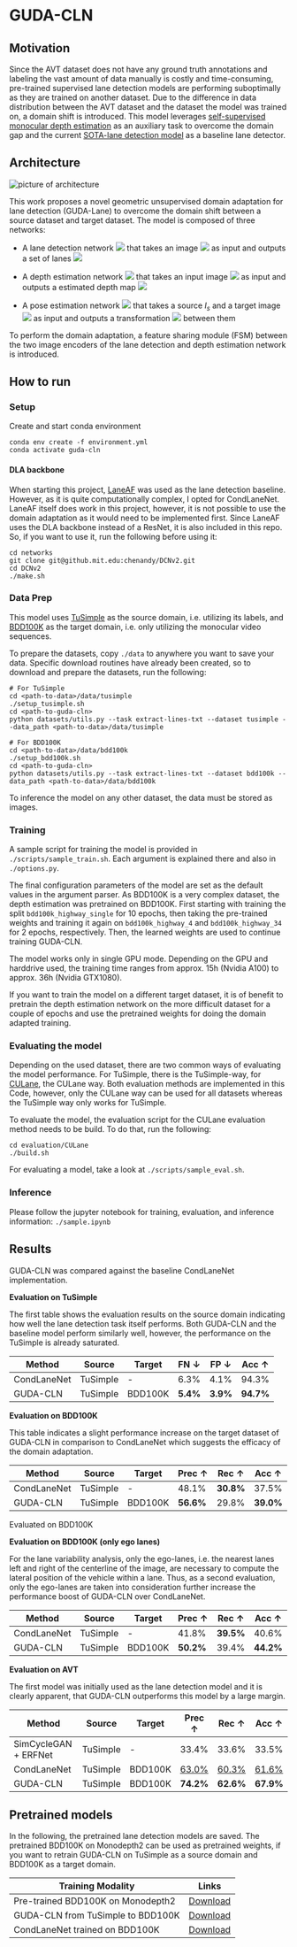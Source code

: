 # GUDA-CLN

<!--![example lane detection](assets/example.gif)-->

## Motivation

Since the AVT dataset does not have any ground truth annotations and labeling the vast amount of data manually is costly and time-consuming, pre-trained supervised lane detection models are performing suboptimally as they are trained on another dataset. Due to the difference in data distribution between the AVT dataset and the dataset the model was trained on, a domain shift is introduced. This model leverages [self-supervised monocular depth estimation](https://github.com/nianticlabs/monodepth2) as an auxiliary task to overcome the domain gap and the current [SOTA-lane detection model](https://github.com/aliyun/conditional-lane-detection) as a baseline lane detector.

## Architecture
![picture of architecture](assets/cln-guda-architecture.jpg)

This work proposes a novel geometric unsupervised domain adaptation for lane detection (GUDA-Lane) to overcome the domain shift between a source dataset and target dataset. The model is composed of three networks:

- A lane detection network <img src="https://render.githubusercontent.com/render/math?math=f_L: I \rightarrow \hat{M}"> that takes an image <img src="https://render.githubusercontent.com/render/math?math=I"> as input and outputs a set of lanes <img src="https://render.githubusercontent.com/render/math?math=\hat{M}">

- A depth estimation network <img src="https://render.githubusercontent.com/render/math?math=f_D: I \rightarrow \hat{D}"> that takes an input image <img src="https://render.githubusercontent.com/render/math?math=I"> as input and outputs a estimated depth map <img src="https://render.githubusercontent.com/render/math?math=\hat{D}">

- A pose estimation network <img src="https://render.githubusercontent.com/render/math?math=f_P: {I_s, I_t} \rightarrow \hat{T}_{s\rightarrow t}"> that takes a source $I_s$ and a target image <img src="https://render.githubusercontent.com/render/math?math=I_t"> as input and outputs a transformation <img src="https://render.githubusercontent.com/render/math?math=\hat{T}_{s\rightarrow t}"> between them

To perform the domain adaptation, a feature sharing module (FSM) between the two image encoders of the lane detection and depth estimation network is introduced.

## How to run

### Setup

Create and start conda environment

```
conda env create -f environment.yml
conda activate guda-cln
```

#### DLA backbone

When starting this project, [LaneAF](https://github.com/sel118/LaneAF) was used as the lane detection baseline. However, as it is quite computationally complex, I opted for CondLaneNet. LaneAF itself does work in this project, however, it is not possible to use the domain adaptation as it would need to be implemented first. Since LaneAF uses the DLA backbone instead of a ResNet, it is also included in this repo. So, if you want to use it, run the following before using it:

```
cd networks
git clone git@github.mit.edu:chenandy/DCNv2.git
cd DCNv2
./make.sh
```

### Data Prep

This model uses [TuSimple](https://github.com/TuSimple/tusimple-benchmark/tree/master/doc/lane_detection) as the source domain, i.e. utilizing its labels, and [BDD100K](https://www.bdd100k.com/) as the target domain, i.e. only utilizing the monocular video sequences.

To prepare the datasets, copy `./data` to anywhere you want to save your data. Specific download routines have already been created, so to download and prepare the datasets, run the following:

```
# For TuSimple
cd <path-to-data>/data/tusimple
./setup_tusimple.sh
cd <path-to-guda-cln>
python datasets/utils.py --task extract-lines-txt --dataset tusimple --data_path <path-to-data>/data/tusimple

# For BDD100K
cd <path-to-data>/data/bdd100k
./setup_bdd100k.sh
cd <path-to-guda-cln>
python datasets/utils.py --task extract-lines-txt --dataset bdd100k --data_path <path-to-data>/data/bdd100k
```

To inference the model on any other dataset, the data must be stored as images.

### Training

A sample script for training the model is provided in `./scripts/sample_train.sh`. Each argument is explained there and also in `./options.py`.

The final configuration parameters of the model are set as the default values in the argument parser. As BDD100K is a very complex dataset, the depth estimation was pretrained on BDD100K. First starting with training the split `bdd100k_highway_single` for 10 epochs, then taking the pre-trained weights and training it again on `bdd100k_highway_4` and `bdd100k_highway_34` for 2 epochs, respectively. Then, the learned weights are used to continue training GUDA-CLN.

The model works only in single GPU mode. Depending on the GPU and harddrive used, the training time ranges from approx. 15h (Nvidia A100) to approx. 36h (Nvidia GTX1080).

If you want to train the model on a different target dataset, it is of benefit to pretrain the depth estimation network on the more difficult dataset for a couple of epochs and use the pretrained weights for doing the domain adapted training.

### Evaluating the model

Depending on the used dataset, there are two common ways of evaluating the model performance. For TuSimple, there is the TuSimple-way, for [CULane](https://xingangpan.github.io/projects/CULane.html), the CULane way. Both evaluation methods are implemented in this Code, however, only the CULane way can be used for all datasets whereas the TuSimple way only works for TuSimple.

To evaluate the model, the evaluation script for the CULane evaluation method needs to be build. To do that, run the following:

```
cd evaluation/CULane
./build.sh
```

For evaluating a model, take a look at `./scripts/sample_eval.sh`.


### Inference

Please follow the jupyter notebook for training, evaluation, and inference information: `./sample.ipynb`

## Results

GUDA-CLN was compared against the baseline CondLaneNet implementation. 

**Evaluation on TuSimple**

The first table shows the evaluation results on the source domain indicating how well the lane detection task itself performs. Both GUDA-CLN and the baseline model perform similarly well, however, the performance on the TuSimple is already saturated.

| Method | Source | Target | FN &#8595; | FP &#8595; | Acc &#8593; |
| --- | --- | --- | --- | --- | --- |
| CondLaneNet | TuSimple | - | 6.3% | 4.1% | 94.3% |
| GUDA-CLN | TuSimple | BDD100K | **5.4%** | **3.9%** | **94.7%** |

**Evaluation on BDD100K**

This table indicates a slight performance increase on the target dataset of GUDA-CLN in comparison to CondLaneNet which suggests the efficacy of the domain adaptation.

| Method | Source | Target | Prec &#8593; | Rec &#8593; | Acc &#8593; |
| --- | --- | --- | --- | --- | --- |
| CondLaneNet | TuSimple | - | 48.1% | **30.8%** | 37.5% |
| GUDA-CLN | TuSimple | BDD100K | **56.6%** | 29.8% | **39.0%** |
Evaluated on BDD100K

**Evaluation on BDD100K (only ego lanes)**

For the lane variability analysis, only the ego-lanes, i.e. the nearest lanes left and right of the centerline of the image, are necessary to compute the lateral position of the vehicle within a lane. Thus, as a second evaluation, only the ego-lanes are taken into consideration further increase the performance boost of GUDA-CLN over CondLaneNet.

| Method | Source | Target | Prec &#8593; | Rec &#8593; | Acc &#8593; |
| --- | --- | --- | --- | --- | --- |
| CondLaneNet | TuSimple | - | 41.8% | **39.5%** | 40.6% |
| GUDA-CLN | TuSimple | BDD100K | **50.2%** | 39.4% | **44.2%** |

**Evaluation on AVT**

The first model was initially used as the lane detection model and it is clearly apparent, that GUDA-CLN outperforms this model by a large margin.

| Method | Source | Target | Prec &#8593; | Rec &#8593; | Acc &#8593; |
| --- | --- | --- | --- | --- | --- |
| SimCycleGAN + ERFNet | TuSimple | - | 33.4% | 33.6% | 33.5% |
| CondLaneNet | TuSimple | BDD100K | <ins>63.0%</ins> | <ins>60.3%</ins> | <ins>61.6%</ins> |
| GUDA-CLN | TuSimple | BDD100K | **74.2%** | **62.6%** | **67.9%** |

## Pretrained models

In the following, the pretrained lane detection models are saved. The pretrained BDD100K on Monodepth2 can be used as pretrained weights, if you want to retrain GUDA-CLN on TuSimple as a source domain and BDD100K as a target domain. 

| Training Modality | Links |
| --- | --- |
| Pre-trained BDD100K on Monodepth2                      | [Download](https://www.dropbox.com/s/o4bqk6zvn8qf0z1/md-bdd.tar.gz?dl=0) |
| GUDA-CLN from TuSimple to BDD100K | [Download](https://www.dropbox.com/s/hr0cvxg6ojkww0h/da-cln-tus-bdd.tar.gz?dl=0) |
| CondLaneNet trained on BDD100K                         | [Download](https://www.dropbox.com/s/baklo5aqyxo6dcp/cln-bdd.tar.gz?dl=0) |
